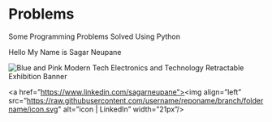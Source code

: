 # Problems
Some Programming Problems Solved Using Python
 

Hello My Name is Sagar Neupane

![Blue and Pink Modern Tech Electronics and Technology Retractable Exhibition Banner](https://user-images.githubusercontent.com/51265864/167561898-fc5c9fd3-6203-411e-894a-3e42970bed3a.png)


<a href=”https://www.linkedin.com/sagarneupane"><img align=”left” src=”https://raw.githubusercontent.com/username/reponame/branch/foldername/icon.svg" alt=”icon | LinkedIn” width=”21px”/></a>
